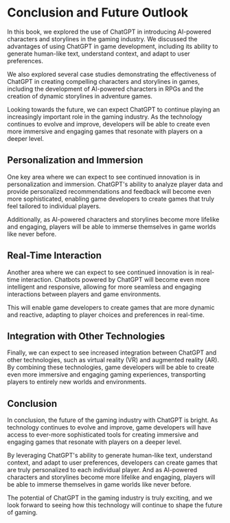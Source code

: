 Conclusion and Future Outlook
================================================================================

In this book, we explored the use of ChatGPT in introducing AI-powered characters and storylines in the gaming industry. We discussed the advantages of using ChatGPT in game development, including its ability to generate human-like text, understand context, and adapt to user preferences.

We also explored several case studies demonstrating the effectiveness of ChatGPT in creating compelling characters and storylines in games, including the development of AI-powered characters in RPGs and the creation of dynamic storylines in adventure games.

Looking towards the future, we can expect ChatGPT to continue playing an increasingly important role in the gaming industry. As the technology continues to evolve and improve, developers will be able to create even more immersive and engaging games that resonate with players on a deeper level.

Personalization and Immersion
-----------------------------

One key area where we can expect to see continued innovation is in personalization and immersion. ChatGPT's ability to analyze player data and provide personalized recommendations and feedback will become even more sophisticated, enabling game developers to create games that truly feel tailored to individual players.

Additionally, as AI-powered characters and storylines become more lifelike and engaging, players will be able to immerse themselves in game worlds like never before.

Real-Time Interaction
---------------------

Another area where we can expect to see continued innovation is in real-time interaction. Chatbots powered by ChatGPT will become even more intelligent and responsive, allowing for more seamless and engaging interactions between players and game environments.

This will enable game developers to create games that are more dynamic and reactive, adapting to player choices and preferences in real-time.

Integration with Other Technologies
-----------------------------------

Finally, we can expect to see increased integration between ChatGPT and other technologies, such as virtual reality (VR) and augmented reality (AR). By combining these technologies, game developers will be able to create even more immersive and engaging gaming experiences, transporting players to entirely new worlds and environments.

Conclusion
----------

In conclusion, the future of the gaming industry with ChatGPT is bright. As technology continues to evolve and improve, game developers will have access to ever-more sophisticated tools for creating immersive and engaging games that resonate with players on a deeper level.

By leveraging ChatGPT's ability to generate human-like text, understand context, and adapt to user preferences, developers can create games that are truly personalized to each individual player. And as AI-powered characters and storylines become more lifelike and engaging, players will be able to immerse themselves in game worlds like never before.

The potential of ChatGPT in the gaming industry is truly exciting, and we look forward to seeing how this technology will continue to shape the future of gaming.
